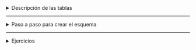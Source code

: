 <details>

  <summary>Descripción de las tablas</summary>
  
# Descripción de las tablas:

**Tabla: City (Ciudad)**

- Descripción: Esta tabla almacena la información sobre diferentes ciudades.
- Columnas:
  - **id**: Una cadena única que identifica a cada ciudad.
  - **name**: El nombre de la ciudad.
  - **stateId**: Una cadena que se relaciona con la tabla de estados.

**Tabla: State (Estado)**

- Descripción: Esta tabla almacena la información sobre diferentes estados.
- Columnas:
  - **id**: Una cadena única que identifica a cada estado.
  - **name**: El nombre del estado.

**Tabla: Seller (Vendedor)**

- Descripción: Almacena la información sobre diferentes vendedores.
- Columnas:
  - **id**: Una cadena única que identifica a cada vendedor.
  - **name**: El nombre del vendedor.
  - **email**: El correo electrónico del vendedor, que debe ser único.

**Tabla: Customer (Cliente)**

- Descripción: Almacena la información sobre los clientes.
- Columnas:
  - **id**: Una cadena única que identifica a cada cliente.
  - **name**: El nombre del cliente.
  - **email**: El correo electrónico del cliente, que debe ser único.
  - **address**: La dirección del cliente.

**Tabla: Supplier (Proveedor)**

- Descripción: Almacena la información sobre los proveedores que suministran productos.
- Columnas:
  - **id**: Una cadena única que identifica a cada proveedor.
  - **name**: El nombre del proveedor.

**Tabla: ProductCategory (ProductoCategoría)**

- Descripción: Es una tabla intermedia que relaciona productos con categorías.
- Columnas:
  - **productId**: Una cadena que se relaciona con la tabla de productos.
  - **categoryId**: Una cadena que se relaciona con la tabla de categorías.

**Tabla: Product (Producto)**

- Descripción: Almacena la información sobre diferentes productos.
- Columnas:
  - **id**: Una cadena única que identifica a cada producto.
  - **name**: El nombre del producto.
  - **price**: El precio del producto.
  - **supplierId**: Una cadena que se relaciona con la tabla de proveedores.

**Tabla: Category (Categoría)**

- Descripción: Almacena diferentes categorías a las que pueden pertenecer los productos.
- Columnas:
  - **id**: Una cadena única que identifica a cada categoría.
  - **name**: El nombre de la categoría.

**Tabla: Order (Orden)**

- Descripción: Almacena la información sobre las órdenes realizadas por los clientes.
- Columnas:
  - **id**: Una cadena única que identifica cada orden.
  - **sellerId**: Una cadena que se relaciona con la tabla de vendedores.
  - **cityId**: Una cadena que se relaciona con la tabla de ciudades.
  - **invoiceId**: Un número entero que se relaciona con la tabla de facturas.
  - **date**: La fecha y hora cuando se realizó la orden.
  - **customerId**: Una cadena que se relaciona con la tabla de clientes.

**Tabla: ProductOrder (ProductoOrden)**

- Descripción: Es una tabla intermedia que relaciona productos con órdenes, mostrando qué productos están en qué orden.
- Columnas:
  - **id**: Una cadena única que identifica cada relación producto-orden.
  - **productId**: Una cadena que se relaciona con la tabla de productos.
  - **orderId**: Una cadena que se relaciona con la tabla de órdenes.
  - **quantity**: La cantidad del producto en la orden.
  - **price**: El precio del producto al momento de la orden.

**Tabla: Invoice (Factura)**

- Descripción: Almacena la información sobre las facturas de las órdenes.
- Columnas:
  - **id**: Una cadena única que identifica cada factura.
  - **date**: La fecha y hora cuando se generó la factura.
  - **status**: El estado de la factura, que puede ser: PAGADO, PENDIENTE o CANCELADO.
  - **orderId**: Una cadena que se relaciona con la tabla de órdenes.
  - **customerId**: Una cadena que se relaciona con la tabla de clientes.
  </details>

---

<details>
    <summary>Paso a paso para crear el esquema</summary>
  
# Paso a paso para crear el esquema:

### Paso 1: Crear la Tabla de Estados

1. Crea una tabla llamada "State".
2. Añade una columna "id" que será única para cada estado.
3. Agrega una columna "name" que almacenará el nombre de cada estado.
4. Importa los datos de la tabla State. Puedes encontrar el link a los datos [aquí](https://prevalentware.sharepoint.com/:x:/s/PrevalentWareUniversity/EdkLBp92fBROjzlQHAhZqegB20o85WPXZKyaZ-2cMortmQ?e=4oxcGM).

### Paso 2: Crear la Tabla de Ciudades

1. Crea una tabla llamada "City".
2. Añade una columna "id" que será única para cada ciudad.
3. Agrega una columna "name" para el nombre de la ciudad.
4. Añade una columna "stateId" que se relacionará con la tabla "State".
5. Establece una relación entre "stateId" en "City" y "id" en "State". Esta relación indica que cada ciudad pertenece a un estado.
6. Importa los datos de la tabla City. Puedes encontrar el link a los datos [aquí](https://prevalentware.sharepoint.com/:x:/s/PrevalentWareUniversity/ERZYQbPToCFDnICkMdreePwBLikVQpJi-JcsetEn--veYQ?e=DI1M60).

### Paso 3: Crear la Tabla de Vendedores

1. Crea una tabla llamada "Seller".
2. Añade una columna "id" que será única para cada vendedor.
3. Agrega columnas para "name" y "email". Asegúrate de que el "email" sea único para evitar duplicados.
4. Importa los datos de la tabla Seller. Puedes encontrar el link a los datos [aquí](https://prevalentware.sharepoint.com/:x:/s/PrevalentWareUniversity/EXTC9vOzg-1EjnCNpg_FOXsBiEwv9QpvYP5Swb5u8vE3kA?e=YiSput).

### Paso 4: Crear la Tabla de Clientes

1. Crea una tabla llamada "Customer".
2. Añade una columna "id" única para cada cliente.
3. Agrega columnas para "name", "email" y "address". Asegúrate de que el "email" sea único.
4. Importa los datos de la tabla Customer. Puedes encontrar el link a los datos [aquí](https://prevalentware.sharepoint.com/:x:/s/PrevalentWareUniversity/EdvYQ6TNqWtGlowYWl_lBX4Blruhq5ZF-YBqgtGXqBXapQ?e=f1bPSr).

### Paso 5: Crear la Tabla de Proveedores

1. Crea una tabla llamada "Supplier".
2. Añade una columna "id" única para cada proveedor.
3. Agrega una columna "name".
4. Importa los datos de la tabla Supplier. Puedes encontrar el link a los datos [aquí](https://prevalentware.sharepoint.com/:x:/s/PrevalentWareUniversity/Eaqp6HPPlj5BndlzN8vcybcBR1Hju-_odW7sxom5cPUXQA?e=Smarc4).

### Paso 6: Crear la Tabla de Categorías

1. Crea una tabla llamada "Category".
2. Añade una columna "id" única para cada categoría.
3. Agrega una columna "name".
4. Importa los datos de la tabla Category. Puedes encontrar el link a los datos [aquí](https://prevalentware.sharepoint.com/:x:/s/PrevalentWareUniversity/EYz9SqJ0CwBJi8_mDgNzY_UBw_68kRL2UV0WbJnNY6fS5A?e=DkgL1k).

### Paso 7: Crear la Tabla de Productos

1. Crea una tabla llamada "Product".
2. Añade una columna "id" única.
3. Agrega columnas para "name" y "price".
4. Añade una columna "supplierId" que se relacionará con la tabla "Supplier".
5. Establece una relación entre "supplierId" en "Product" y "id" en "Supplier".
6. Importa los datos de la tabla Category. Puedes encontrar el link a los datos [aquí](https://prevalentware.sharepoint.com/:x:/s/PrevalentWareUniversity/EYz9SqJ0CwBJi8_mDgNzY_UBw_68kRL2UV0WbJnNY6fS5A?e=bGpZ1Z).

### Paso 8: Crear la Tabla Relacional Producto-Categoría

1. Crea una tabla llamada "ProductCategory".
2. Añade dos columnas: "productId" y "categoryId".
3. Establece relaciones para ambas columnas: "productId" se relaciona con "id" en "Product" y "categoryId" se relaciona con "id" en "Category".
4. Importa los datos de la tabla Category. Puedes encontrar el link a los datos [aquí](https://prevalentware.sharepoint.com/:x:/s/PrevalentWareUniversity/EefoiM2GEb1EjM3TOEBe8s4B8aBO4fMsX66Fm-0iLAelrA?e=k8Qkrg).

### Paso 9: Crear la Tabla de Órdenes

1. Crea una tabla llamada "Order".
2. Añade las columnas "id", "sellerId", "cityId", "invoiceId" y "date".
3. Establece relaciones entre "sellerId" y "id" en "Seller", "cityId" y "id" en "City".
4. Importa los datos de la tabla Order. Puedes encontrar el link a los datos [aquí](https://prevalentware.sharepoint.com/:x:/s/PrevalentWareUniversity/EVx6iXDOpaRBryMQ962ZZK8B7VFwyr-1MlbpppbMU1rP8g?e=uZI4LQ).

### Paso 10: Crear la Tabla Relacional Producto-Orden

1. Crea una tabla llamada "ProductOrder".
2. Añade columnas para "productId", "orderId", "quantity" y "price".
3. Establece relaciones para "productId" y "id" en "Product", y "orderId" y "id" en "Order".
4. Importa los datos de la tabla Order. Puedes encontrar el link a los datos [aquí](https://prevalentware.sharepoint.com/:x:/s/PrevalentWareUniversity/EfZRnFANSIdOpz23b-mth7kBJWnQ8jYEBVKDCJVnnNpXFw?e=zgSa72).

### Paso 11: Crear la Tabla de Facturas

1. Crea una tabla llamada "Invoice".
2. Añade las columnas "id", "date", "status", "orderId" y "customerId".
3. Establece relaciones entre "orderId" y "id" en "Order", y "customerId" y "id" en "Customer".
4. Importa los datos de la tabla Invoice. Puedes encontrar el link a los datos [aquí](https://prevalentware.sharepoint.com/:x:/s/PrevalentWareUniversity/EVlurj1RGM5Pvr7j6aGlYf0BynxlhStk31tx7Rxw2ShKgA?e=KaJ3cN).

### Bonus!

Encuentra en este mismo repositorio el código [DDL](https://github.com/prevalentWare/prevalentu-sql-ejercicios-join-groupby/blob/main/ddl.sql) de creación de la base de datos por si tienes alguna duda!

</details>

---

<details>
  <summary>Ejercicios</summary>
  
# Ejercicios:

1. **Selección Básica**

- Listar todos los nombres de productos cuyo precio sea mayor que 100. Prueba tu resultado con productos que realmente cumplan este criterio.
- Mostrar todas las ordenes creadas en 2023.
- Mostrar todas las facturas pendientes.

2. **Joins**

- Listar los nombres de los productos junto con el nombre de su proveedor.
- Mostrar el nombre del cliente y el nombre del vendedor para el pedido con ID "\_\_\_\_".
- Listar todos los productos que pertenecen a la categoría "\_\_\_\_".
- Obtener el nombre y precio de todos los productos vendidos en el pedido con ID "\_\_\_\_".

3. **Joins con Filtrado**

- Listar los nombres de todos los clientes que han hecho un pedido con el vendedor "\_\_\_\_".
- Mostrar todos los productos que NO han sido ordenados por ningún cliente.
- Listar las ciudades que tienen al menos 5 pedidos realizados.
- Listar los clientes que tienen facturas pendientes.
- Listar los vendedores con facturas canceladas.
- Mostrar todos los vendedores y el número de pedidos que han manejado, incluyendo aquellos que no han manejado ningún pedido.
- Listar todos los productos y las categorías a las que pertenecen, incluyendo aquellos productos que no tienen categorías asignadas.

4. **Group By y Funciones Agregadas**

- Encontrar el precio promedio, máximo y mínimo de todos los productos.
- Listar cada categoría y el número de productos que tiene.
- Mostrar cada proveedor y el valor total de productos que ha suministrado (precio x cantidad para cada producto).
- Identificar los 5 clientes que han hecho más pedidos.
- Mostrar cada ciudad y el número total de pedidos realizados en ellas.

5. **Consultas Combinadas**

- Para el pedido con ID "\_\_\_\_", mostrar el nombre del cliente, el nombre del vendedor, la ciudad y el total del pedido.
- Listar los productos que han sido ordenados más de 50 veces en total.
- Mostrar cada vendedor y su venta total en términos de cantidad de productos vendidos.

6. **Desafíos Adicionales**

- Listar los 3 productos más populares en términos de cantidad total vendida.
- Identificar a los clientes que han gastado más de 1000 en total en sus pedidos.
- Mostrar las ciudades que han generado más ingresos para la tienda.
- Listar los 3 proveedores que más venden en cada estado.
- Encontrar el cliente que ha realizado el pedido más grande en términos de valor total.
- Mostrar la categoría de productos más amplia, es decir, la que tiene la mayor cantidad de productos diferentes.
- Mostrar la categoría de productos más vendida en términos de cantidad.
- Identificar a los vendedores que han hecho ventas en al menos 3 ciudades diferentes.
- Mostrar la cantidad de veces que un producto ha estado involucrado en una factura cancelada.
- Determinar el top 10 de clientes con mayor deuda (verificando que la factura esté pendiente).
- Mostrar los 5 proveedores cuyos productos tienen el precio de venta promedio más alto.
- Identificar a los clientes que han comprado al menos 10 productos diferentes.

</details>
